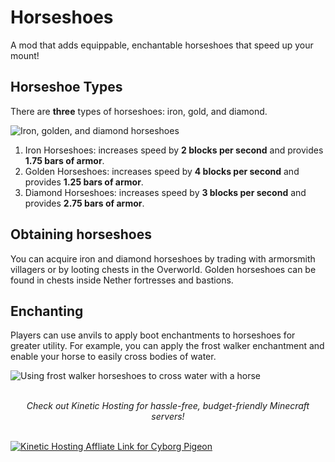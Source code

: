# Horseshoes

A mod that adds equippable, enchantable horseshoes that speed up your mount! 

## Horseshoe Types

There are **three** types of horseshoes: iron, gold, and diamond.

![Iron, golden, and diamond horseshoes](https://cdn.modrinth.com/data/cached_images/485e42cc32f4045fdc04e902c9803c329998ec81.png)

1. Iron Horseshoes: increases speed by **2 blocks per second** and provides  **1.75 bars of armor**.
2. Golden Horseshoes: increases speed by **4 blocks per second** and provides **1.25 bars of armor**. 
3. Diamond Horseshoes: increases speed by **3 blocks per second** and provides **2.75 bars of armor**.

## Obtaining horseshoes

You can acquire iron and diamond horseshoes by trading with armorsmith villagers or by looting chests in the Overworld. Golden horseshoes can be found in chests inside Nether fortresses and bastions. 

## Enchanting

Players can use anvils to apply boot enchantments to horseshoes for greater utility. For example, you can apply the frost walker enchantment and enable your horse to easily cross bodies of water. 

![Using frost walker horseshoes to cross water with a horse](https://cdn.modrinth.com/data/tyg1IZwj/images/83e4ce909e8143ab4a5f93ca8bc268a3bcbc5c5a.gif)

<br>
<center><i>Check out Kinetic Hosting for hassle-free, budget-friendly Minecraft servers!</i></center>
<br>

[![Kinetic Hosting Affliate Link for Cyborg Pigeon](https://i.imgur.com/OVfuXg1.png)](https://billing.kinetichosting.net/aff.php?aff=587)
